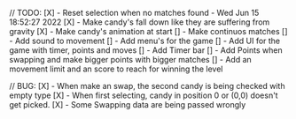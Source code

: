 // TODO:
[X] - Reset selection when no matches found - Wed Jun 15 18:52:27 2022 
[X] - Make candy's fall down like they are suffering from gravity
[X] - Make candy's animation at start
[] - Make continuos matches
[] - Add sound to movement
[] - Add menu's for the game
[] - Add UI for the game with timer, points and moves
  [] - Add Timer bar
  [] - Add Points when swapping and make bigger points with bigger matches
  [] - Add an movement limit and an score to reach for winning the level


// BUG:
[X] - When make an swap, the second candy is being checked with empty type
[X] - When first selecting, candy in position 0 or (0,0) doesn't get picked.
[X] - Some Swapping data are being passed wrongly
